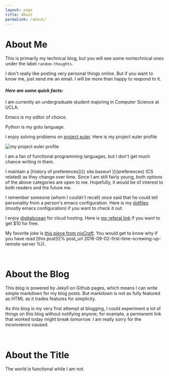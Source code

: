 ```yaml
---
layout: page
title: About
permalink: /about/
---
```


About Me
========

This is primarily my technical blog, but you will see some
nontechnical ones under the label `random-thoughts`.

I don't really like posting very personal things online. But if you
want to know me, just send me an email. I will be more than happy to
respond to it.

#### ***Here are some quick facts:***

I am currently an undergraduate student majoring in Computer Science
at UCLA.

Emacs is my editor of choice.

Python is my goto language.

I enjoy solving problems on [project euler](https://projecteuler.net/).
Here is my project euler profile

![my project euler profile](https://projecteuler.net/profile/yangxinyu.png)

I am a fan of functional programming languages, but I don't get much
chance writing in them.

I maintain a [history of preferences]({{ site.baseurl }}/preferences)
(CS related) as they change over time.
Since I am still fairly young, both options of the above categories are
open to me. Hopefully, it would be of interest to both readers and
the future me.

I remember someone (whom I couldn't recall) once said that he
could tell personality from a person's emacs configuration.
Here is my [dotfiles](https://github.com/colinxy/dotfiles)
(mostly emacs configuration) if you want to check it out.

I enjoy [digitalocean](https://digitalocean.com) for cloud hosting.
Here is [my referal link](https://m.do.co/c/4604523c7997) if you want to
get $10 for free.

My favorite joke is
[this piece from nixCraft](https://twitter.com/nixcraft/statuses/774612618547834880).
You would get to know why if you have read
[this post]({% post_url 2016-09-02-first-time-screwing-up-remote-server %}).

</br>


About the Blog
==============

This blog is powered by Jekyll on Github pages, which means I can
write simple markdown for my blog posts. But markdown is not as
fully featured as HTML as it trades features for simplicity.

As this blog is my very first attempt at blogging, I could experiment
a lot of things on this blog without notifying anyone; for example, a
permanent link that worked today might break tomorrow. I am really
sorry for the inconvience caused.


</br>

About the Title
===============

The world is functional while I am not.
